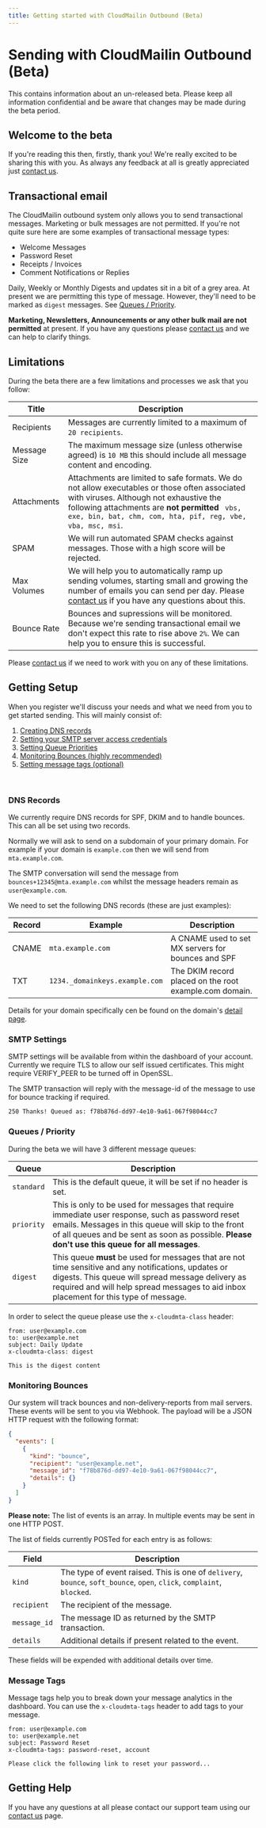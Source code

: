 ```yaml
---
title: Getting started with CloudMailin Outbound (Beta)
---
```


# Sending with CloudMailin Outbound (Beta)

<div class="info">
  This contains information about an un-released beta. Please keep all information confidential and
  be aware that changes may be made during the beta period.
</div>

## Welcome to the beta

If you're reading this then, firstly, thank you! We're really excited to be
sharing this with you. As always any feedback at all is greatly appreciated just
[contact us](http://www.cloudmailin.com/contact_us).

## Transactional email

The CloudMailin outbound system only allows you to send transactional messages. Marketing or bulk
messages are not permitted. If you're not quite sure here are some examples of transactional
message types:

  * Welcome Messages
  * Password Reset
  * Receipts / Invoices
  * Comment Notifications or Replies

Daily, Weekly or Monthly Digests and updates sit in a bit of a grey area. At present we are
permitting this type of message. However, they'll need to be marked as `digest` messages. See
[Queues / Priority](#queues---priority).

<div class="warning">
<strong>Marketing, Newsletters, Announcements or any other bulk mail are not permitted</strong>
at present.
If you have any questions please <a href="http://www.cloudmailin.com/contact_us">contact us</a>
and we can help to clarify things.
</div>

## Limitations

During the beta there are a few limitations and processes we ask that you follow:

| Title        | Description |
|--------------|-------------|
| Recipients   | Messages are currently limited to a maximum of `20 recipients`. |
| Message Size | The maximum message size (unless otherwise agreed) is `10 MB` this should include all message content and encoding. |
| Attachments  | Attachments are limited to safe formats. We do not allow executables or those often associated with viruses. Although not exhaustive the following attachments are **not permitted** ` vbs, exe, bin, bat, chm, com, hta, pif, reg, vbe, vba, msc, msi`.
| SPAM         | We will run automated SPAM checks against messages. Those with a high score will be rejected. |
| Max Volumes  | We will help you to automatically ramp up sending volumes, starting small and growing the number of emails you can send per day. Please [contact us](http://www.cloudmailin.com/contact_us) if you have any questions about this. |
| Bounce Rate  | Bounces and supressions will be monitored. Because we're sending transactional email we don't expect this rate to rise above `2%`. We can help you to ensure this is successful. |

Please [contact us](http://www.cloudmailin.com/contact_us) if we need to work with you on any of
these limitations.

## Getting Setup

When you register we'll discuss your needs and what we need from you to get started sending.
This will mainly consist of:

  1. [Creating DNS records](#dns-records)
  2. [Setting your SMTP server access credentials](#smtp-settings)
  3. [Setting Queue Priorities](#queues---priority)
  4. [Monitoring Bounces (highly recommended)](#monitoring-bounces)
  5. [Setting message tags (optional)](#message-tags)

<br/>

### DNS Records

We currently require DNS records for SPF, DKIM and to handle bounces. This can all be set using two
records.

Normally we will ask to send on a subdomain of your primary domain. For example if your domain is
`example.com` then we will send from `mta.example.com`.

The SMTP conversation will send the message from `bounces+12345@mta.example.com` whilst the
message headers remain as `user@example.com`.

We need to set the following DNS records (these are just examples):

| Record | Example                        | Description                                           |
|--------|--------------------------------|-------------------------------------------------------|
| CNAME  | `mta.example.com`              | A CNAME used to set MX servers for bounces and SPF    |
| TXT    | `1234._domainkeys.example.com` | The DKIM record placed on the root example.com domain.|

Details for your domain specifically cen be found on the domain's
[detail page](https://www.cloudmailin.com/beacon/domains/).

### SMTP Settings

SMTP settings will be available from within the dashboard of your account. Currently we require
TLS to allow our self issued certificates. This might require VERIFY_PEER to be turned off in
OpenSSL.

The SMTP transaction will reply with the message-id of the message to use for bounce tracking if
required.

```
250 Thanks! Queued as: f78b876d-dd97-4e10-9a61-067f98044cc7
```

### Queues / Priority

During the beta we will have 3 different message queues:

| Queue      | Description |
|------------|-------------|
| `standard` | This is the default queue, it will be set if no header is set. |
| `priority` | This is only to be used for messages that require immediate user response, such as password reset emails. Messages in this queue will skip to the front of all queues and be sent as soon  as possible. **Please don't use this queue for all messages**. |
| `digest`   | This queue **must** be used for messages that are not time sensitive and any notifications, updates or digests. This queue will spread message delivery as required and will help spread messages to aid inbox placement for this type of message. |

In order to select the queue please use the `x-cloudmta-class` header:

```
from: user@example.com
to: user@example.net
subject: Daily Update
x-cloudmta-class: digest

This is the digest content
```
### Monitoring Bounces

Our system will track bounces and non-delivery-reports from mail servers. These events will be
sent to you via Webhook. The payload will be a JSON HTTP request with the following format:

```JSON
{
  "events": [
    {
      "kind": "bounce",
      "recipient": "user@example.net",
      "message_id": "f78b876d-dd97-4e10-9a61-067f98044cc7",
      "details": {}
    }
  ]
}
```

**Please note:** The list of events is an array. In multiple events may be sent in one HTTP POST.

The list of fields currently POSTed for each entry is as follows:

| Field         | Description                                           |
|---------------|-------------------------------------------------------|
| `kind`        | The type of event raised. This is one of `delivery`, `bounce`, `soft_bounce`, `open`, `click`, `complaint`, `blocked`. |
| `recipient`   | The recipient of the message.                         |
| `message_id`  | The message ID as returned by the SMTP transaction.   |
| `details`     | Additional details if present related to the event.   |

These fields will be expended with additional details over time.

### Message Tags

Message tags help you to break down your message analytics in the dashboard. You can use the
`x-cloudmta-tags` header to add tags to your message.

```
from: user@example.com
to: user@example.net
subject: Password Reset
x-cloudmta-tags: password-reset, account

Please click the following link to reset your password...
```

## Getting Help
If you have any questions at all please contact our support team using our
[contact us](http://www.cloudmailin.com/contact_us) page.
